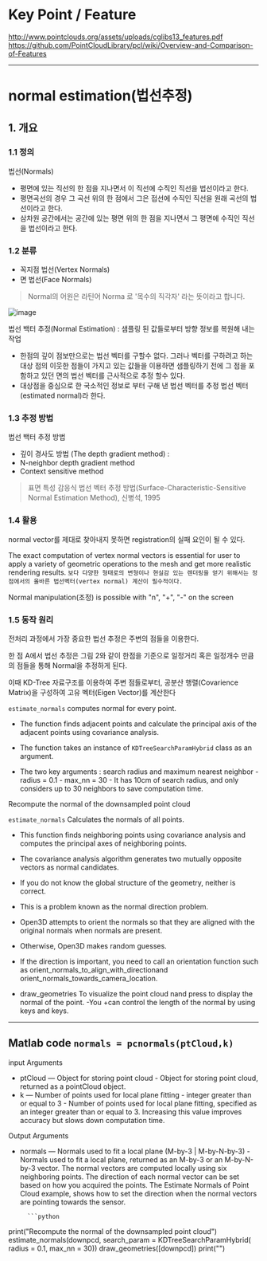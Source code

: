 # Key Point / Feature

http://www.pointclouds.org/assets/uploads/cglibs13_features.pdf
https://github.com/PointCloudLibrary/pcl/wiki/Overview-and-Comparison-of-Features

---

# normal estimation(법선추정)


## 1. 개요 

### 1.1 정의  

법선(Normals)
- 평면에 있는 직선의 한 점을 지나면서 이 직선에 수직인 직선을 법선이라고 한다. 
- 평면곡선의 경우 그 곡선 위의 한 점에서 그은 접선에 수직인 직선을 원래 곡선의 법선이라고 한다.
- 삼차원 공간에서는 공간에 있는 평면 위의 한 점을 지나면서 그 평면에 수직인 직선을 법선이라고 한다.

### 1.2 분류 

- 꼭지점 법선(Vertex Normals)
- 면 법선(Face Normals) 

> Normal의 어원은 라틴어 Norma 로 '목수의 직각자' 라는 뜻이라고 합니다.


![image](https://user-images.githubusercontent.com/17797922/41693140-e87b4298-753e-11e8-8d66-0c1ca989e531.png)


법선 백터 추정(Normal Estimation) : 샘플링 된 값들로부터 방향 정보를 복원해 내는 작업 
- 한점의 깊이 점보만으로는 법선 벡터를 구할수 없다. 그러나 벡터를 구하려고 하는 대상 점의 이웃한 점들이 가지고 있는 값들을 이용하면 샘플링하기 전에 그 점을 포함하고 있던 면의 법선 벡터를 근사적으로 추정 할수 있다. 
- 대상점을 중심으로 한 국소적인 정보로 부터 구해 낸 법선 벡터를 추정 법선 벡터(estimated normal)라 한다. 


### 1.3 추정 방법 


법선 백터 추정 방법 
- 깊이 경사도 방법 (The depth gradient method) : 
- N-neighbor depth gradient method 
- Context sensitive method 

> 표면 특성 감응식 법선 벡터 추정 방법(Surface-Characteristic-Sensitive Normal Estimation Method), 신병석, 1995


### 1.4 활용 

normal vector를 제대로 찾아내지 못하면 registration의 실패 요인이 될 수 있다.

The exact computation of vertex normal vectors is essential for user to apply a variety of geometric operations to the mesh and get more realistic rendering results. `보다 다양한 형태로의 변형이나 현실감 있는 렌더링을 얻기 위해서는 정점에서의 올바른 법선벡터(vertex normal) 계산이 필수적이다. `



Normal manipulation(조정) is possible with "n", "+", "-" on the screen

### 1.5 동작 원리 

전처리 과정에서 가장 중요한 법선 추정은 주변의 점들을 이용한다. 

한 점 A에서 법선 추정은 그림 2와 같이 한점을 기준으로 일정거리 혹은 일정개수 만큼의 점들을 통해 Normal을 추정하게 된다. 

이때 KD-Tree 자료구조를 이용하여 주변 점들로부터, 공분산 행렬(Covarience Matrix)을 구성하여 고유 벡터(Eigen Vector)를 계산한다




`estimate_normals` computes normal for every point. 

- The function finds adjacent points and calculate the principal axis of the adjacent points using covariance analysis.

- The function takes an instance of `KDTreeSearchParamHybrid` class as an argument. 

- The two key arguments : search radius and maximum nearest neighbor
        - radius = 0.1 
        - max_nn = 30 
        - It has 10cm of search radius, and only considers up to 30 neighbors to save computation time.

Recompute the normal of the downsampled point cloud

`estimate_normals` Calculates the normals of all points. 
- This function finds neighboring points using covariance analysis and computes the principal axes of neighboring points.


- The covariance analysis algorithm generates two mutually opposite vectors as normal candidates. 

- If you do not know the global structure of the geometry, neither is correct. 

- This is a problem known as the normal direction problem. 

- Open3D attempts to orient the normals so that they are aligned with the original normals when normals are present. 

- Otherwise, Open3D makes random guesses. 

- If the direction is important, you need to call an orientation function such as  orient_normals_to_align_with_directionand orient_normals_towards_camera_location.

- draw_geometries To visualize the point cloud nand press to display the normal of the point. -You +can control the length of the normal by using keys and keys.






---
## Matlab code `normals = pcnormals(ptCloud,k)`

input Arguments
- ptCloud — Object for storing point cloud
        - Object for storing point cloud, returned as a pointCloud object.
- k — Number of points used for local plane fitting
        - integer greater than or equal to 3
        - Number of points used for local plane fitting, specified as an integer greater than or equal to 3. Increasing this value improves accuracy but slows down computation time.

Output Arguments
- normals — Normals used to fit a local plane (M-by-3 | M-by-N-by-3)
        - Normals used to fit a local plane, returned as an M-by-3 or an M-by-N-by-3 vector. The normal vectors are computed locally using six neighboring points. The direction of each normal vector can be set based on how you acquired the points. The Estimate Normals of Point Cloud example, shows how to set the direction when the normal vectors are pointing towards the sensor.
        
        
        ```python
print("Recompute the normal of the downsampled point cloud")
estimate_normals(downpcd, search_param = KDTreeSearchParamHybrid(
radius = 0.1, max_nn = 30))
draw_geometries([downpcd])
print("")
```


